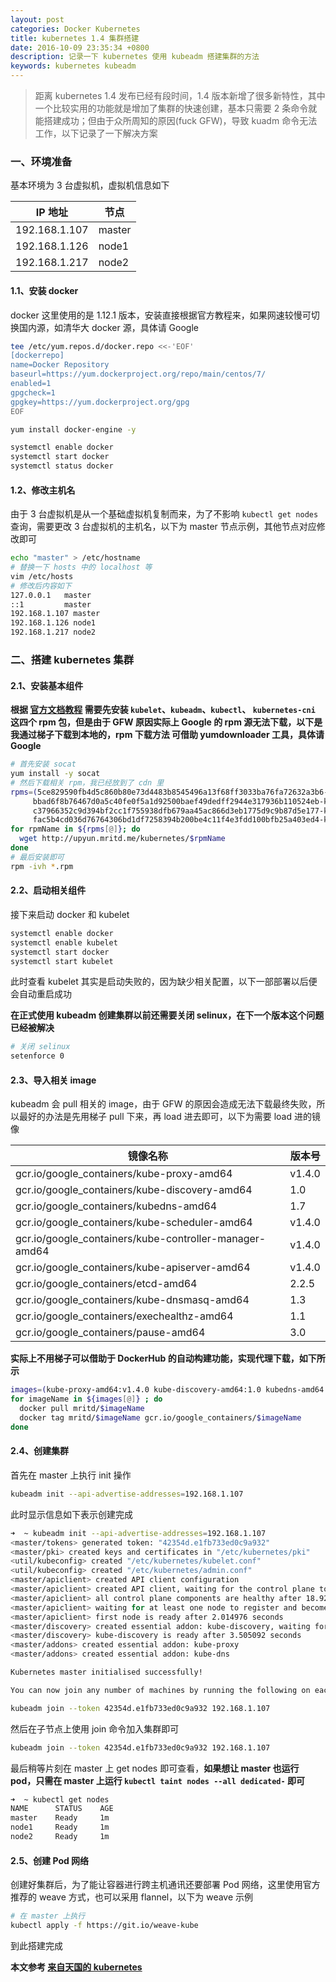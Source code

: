 ```yaml
---
layout: post
categories: Docker Kubernetes
title: kubernetes 1.4 集群搭建
date: 2016-10-09 23:35:34 +0800
description: 记录一下 kubernetes 使用 kubeadm 搭建集群的方法
keywords: kubernetes kubeadm
---
```


> 距离 kubernetes 1.4 发布已经有段时间，1.4 版本新增了很多新特性，其中一个比较实用的功能就是增加了集群的快速创建，基本只需要 2 条命令就能搭建成功；但由于众所周知的原因(fuck GFW)，导致 kuadm 命令无法工作，以下记录了一下解决方案

### 一、环境准备

基本环境为 3 台虚拟机，虚拟机信息如下

|IP 地址|节点|
|-------|----|
|192.168.1.107|master|
|192.168.1.126|node1|
|192.168.1.217|node2|

#### 1.1、安装 docker

docker 这里使用的是 1.12.1 版本，安装直接根据官方教程来，如果网速较慢可切换国内源，如清华大 docker 源，具体请 Google

``` sh
tee /etc/yum.repos.d/docker.repo <<-'EOF'
[dockerrepo]
name=Docker Repository
baseurl=https://yum.dockerproject.org/repo/main/centos/7/
enabled=1
gpgcheck=1
gpgkey=https://yum.dockerproject.org/gpg
EOF

yum install docker-engine -y

systemctl enable docker
systemctl start docker
systemctl status docker
```

#### 1.2、修改主机名

由于 3 台虚拟机是从一个基础虚拟机复制而来，为了不影响 `kubectl get nodes` 查询，需要更改 3 台虚拟机的主机名，以下为 master 节点示例，其他节点对应修改即可

``` sh
echo "master" > /etc/hostname
# 替换一下 hosts 中的 localhost 等
vim /etc/hosts
# 修改后内容如下
127.0.0.1   master
::1         master
192.168.1.107 master
192.168.1.126 node1
192.168.1.217 node2
```

### 二、搭建 kubernetes 集群

#### 2.1、安装基本组件

**根据 [官方文档教程](http://kubernetes.io/docs/getting-started-guides/kubeadm/) 需要先安装 `kubelet`、`kubeadm`、`kubectl`、 `kubernetes-cni` 这四个 rpm 包，但是由于 GFW 原因实际上 Google 的 rpm 源无法下载，以下是我通过梯子下载到本地的，rpm 下载方法 可借助 yumdownloader 工具，具体请 Google**

``` sh
# 首先安装 socat
yum install -y socat
# 然后下载相关 rpm，我已经放到了 cdn 里
rpms=(5ce829590fb4d5c860b80e73d4483b8545496a13f68ff3033ba76fa72632a3b6-kubernetes-cni-0.3.0.1-0.07a8a2.x86_64.rpm \
     bbad6f8b76467d0a5c40fe0f5a1d92500baef49dedff2944e317936b110524eb-kubeadm-1.5.0-0.alpha.0.1534.gcf7301f.x86_64.rpm \
     c37966352c9d394bf2cc1f755938dfb679aa45ac866d3eb1775d9c9b87d5e177-kubelet-1.4.0-0.x86_64.rpm \
     fac5b4cd036d76764306bd1df7258394b200be4c11f4e3fdd100bfb25a403ed4-kubectl-1.4.0-0.x86_64.rpm)
for rpmName in ${rpms[@]}; do
  wget http://upyun.mritd.me/kubernetes/$rpmName
done
# 最后安装即可
rpm -ivh *.rpm
```

#### 2.2、启动相关组件

接下来启动 docker 和 kubelet 

``` sh
systemctl enable docker
systemctl enable kubelet
systemctl start docker
systemctl start kubelet
```

此时查看 kubelet 其实是启动失败的，因为缺少相关配置，以下一部部署以后便会自动重启成功

**在正式使用 kubeadm 创建集群以前还需要关闭 selinux，在下一个版本这个问题已经被解决**

``` sh
# 关闭 selinux
setenforce 0
```

#### 2.3、导入相关 image

kubeadm 会 pull 相关的 image，由于 GFW 的原因会造成无法下载最终失败，所以最好的办法是先用梯子 pull 下来，再 load 进去即可，以下为需要 load 进的镜像

|镜像名称|版本号|
|--------|------|
|gcr.io/google_containers/kube-proxy-amd64               | v1.4.0 |
|gcr.io/google_containers/kube-discovery-amd64           | 1.0    |
|gcr.io/google_containers/kubedns-amd64                  | 1.7    |
|gcr.io/google_containers/kube-scheduler-amd64           | v1.4.0 |
|gcr.io/google_containers/kube-controller-manager-amd64  | v1.4.0 |
|gcr.io/google_containers/kube-apiserver-amd64           | v1.4.0 |
|gcr.io/google_containers/etcd-amd64                     | 2.2.5  |
|gcr.io/google_containers/kube-dnsmasq-amd64             | 1.3    |
|gcr.io/google_containers/exechealthz-amd64              | 1.1    |
|gcr.io/google_containers/pause-amd64                    | 3.0    |

**实际上不用梯子可以借助于 DockerHub 的自动构建功能，实现代理下载，如下所示**

``` sh
images=(kube-proxy-amd64:v1.4.0 kube-discovery-amd64:1.0 kubedns-amd64:1.7 kube-scheduler-amd64:v1.4.0 kube-controller-manager-amd64:v1.4.0 kube-apiserver-amd64:v1.4.0 etcd-amd64:2.2.5 kube-dnsmasq-amd64:1.3 exechealthz-amd64:1.1 pause-amd64:3.0)
for imageName in ${images[@]} ; do
  docker pull mritd/$imageName
  docker tag mritd/$imageName gcr.io/google_containers/$imageName
done
```

#### 2.4、创建集群

首先在 master 上执行 init 操作

``` sh
kubeadm init --api-advertise-addresses=192.168.1.107
```

此时显示信息如下表示创建完成

``` sh
➜  ~ kubeadm init --api-advertise-addresses=192.168.1.107
<master/tokens> generated token: "42354d.e1fb733ed0c9a932"
<master/pki> created keys and certificates in "/etc/kubernetes/pki"
<util/kubeconfig> created "/etc/kubernetes/kubelet.conf"
<util/kubeconfig> created "/etc/kubernetes/admin.conf"
<master/apiclient> created API client configuration
<master/apiclient> created API client, waiting for the control plane to become ready
<master/apiclient> all control plane components are healthy after 18.921781 seconds
<master/apiclient> waiting for at least one node to register and become ready
<master/apiclient> first node is ready after 2.014976 seconds
<master/discovery> created essential addon: kube-discovery, waiting for it to become ready
<master/discovery> kube-discovery is ready after 3.505092 seconds
<master/addons> created essential addon: kube-proxy
<master/addons> created essential addon: kube-dns

Kubernetes master initialised successfully!

You can now join any number of machines by running the following on each node:

kubeadm join --token 42354d.e1fb733ed0c9a932 192.168.1.107
```

然后在子节点上使用 join 命令加入集群即可

``` sh
kubeadm join --token 42354d.e1fb733ed0c9a932 192.168.1.107
```

最后稍等片刻在 master 上 get nodes 即可查看，**如果想让 master 也运行 pod，只需在 master 上运行 `kubectl taint nodes --all dedicated-` 即可**

``` sh
➜  ~ kubectl get nodes                                   
NAME      STATUS    AGE
master    Ready     1m
node1     Ready     1m
node2     Ready     1m
```

#### 2.5、创建 Pod 网络

创建好集群后，为了能让容器进行跨主机通讯还要部署 Pod 网络，这里使用官方推荐的 weave 方式，也可以采用 flannel，以下为 weave 示例

``` sh
# 在 master 上执行
kubectl apply -f https://git.io/weave-kube
```

到此搭建完成

**本文参考 [来自天国的 kubernetes](https://segmentfault.com/a/1190000007074726)**


